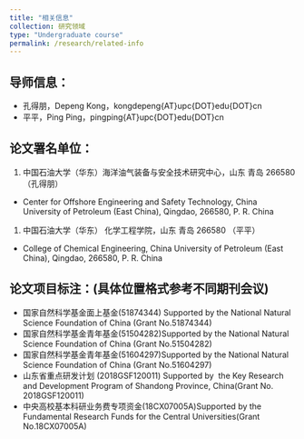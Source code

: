 ```yaml
---
title: "相关信息"
collection: 研究领域
type: "Undergraduate course"
permalink: /research/related-info
---
```


 ## **导师信息：**

  - 孔得朋，Depeng Kong，kongdepeng{AT}upc{DOT}edu{DOT}cn
  - 平平，Ping Ping，pingping{AT}upc{DOT}edu{DOT}cn

 ## **论文署名单位：**

  1.  中国石油大学（华东）海洋油气装备与安全技术研究中心，山东 青岛 266580 （孔得朋）
  - Center for Offshore Engineering and Safety Technology, China University of Petroleum (East China), Qingdao, 266580, P. R. China
  1.  中国石油大学（华东） 化学工程学院，山东 青岛 266580 （平平）
  - College of Chemical Engineering, China University of Petroleum (East China), Qingdao, 266580, P. R. China

## 论文项目标注：(具体位置格式参考不同期刊会议)

- 国家自然科学基金面上基金(51874344) Supported by the National Natural Science Foundation of China (Grant No.51874344)
- 国家自然科学基金青年基金(51504282)Supported by the National Natural Science Foundation of China (Grant No.51504282)
- 国家自然科学基金青年基金(51604297)Supported by the National Natural Science Foundation of China (Grant No.51604297)
- 山东省重点研发计划 (2018GSF120011) Supported by  the Key Research and Development Program of Shandong Province, China(Grant No. 2018GSF120011)
- 中央高校基本科研业务费专项资金(18CX07005A)Supported by the Fundamental Research Funds for the Central Universities(Grant No.18CX07005A)





